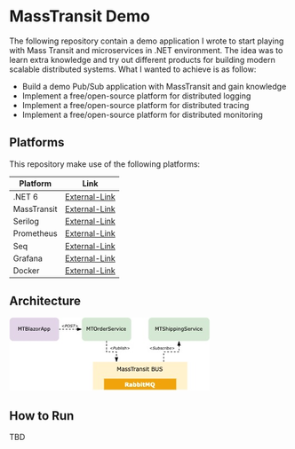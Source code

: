 # MassTransit Demo

The following repository contain a demo application I wrote to start playing with Mass Transit and microservices in .NET environment. The idea was to learn extra knowledge and try out different products for building modern scalable distributed systems.
What I wanted to achieve is as follow:
- Build a demo Pub/Sub application with MassTransit and gain knowledge
- Implement a free/open-source platform for distributed logging
- Implement a free/open-source platform for distributed tracing
- Implement a free/open-source platform for distributed monitoring

## Platforms

This repository make use of the following platforms:

| Platform | Link |
| ------ | ------ |
| .NET 6 | [External-Link][Net6] |
| MassTransit | [External-Link][MT] |
| Serilog | [External-Link][Serilog] |
| Prometheus | [External-Link][Prometheus] |
| Seq | [External-Link][Seq] |
| Grafana | [External-Link][Grafana] |
| Docker | [External-Link][Docker] |

## Architecture

![Diagram](resources/ArchDiagram.jpeg)

## How to Run

TBD

[//]: # (Links)
   [Net6]: <https://dotnet.microsoft.com/en-us/download/dotnet/6.0>
   [MT]: <https://masstransit-project.com/>
   [Serilog]: <https://serilog.net>
   [Prometheus]: <https://prometheus.io>
   [Seq]: <https://datalust.co/seq>
   [Grafana]: <https://grafana.com>
   [Docker]: <https://www.docker.com>
